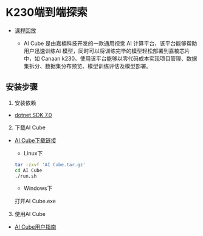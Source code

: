 # K230端到端探索

- [课程回放](https://riscv-edu.cn/course/230/replay/6406)

    - AI Cube 是由嘉楠科技开发的一款通用视觉 AI 计算平台，该平台能够帮助用户迅速训练AI 模型，同时可以将训练完毕的模型轻松部署到嘉楠芯片中，如 Canaan k230。使用该平台能够以零代码成本实现项目管理、数据集拆分、数据集分布预览、模型训练评估及模型部署。

## 安装步骤

1. 安装依赖

- [dotnet SDK 7.0](https://learn.microsoft.com/zh-cn/dotnet/core/install/)


2. 下载AI Cube

- [AI Cube下载链接](https://developer.canaan-creative.com/resource)

    - Linux下

    ```bash
    tar -zxvf 'AI Cube.tar.gz'
    cd AI Cube
    ./run.sh
    ```

    - Windows下

    打开AI Cube.exe

3. 使用AI Cube

- [AI Cube用户指南](https://kendryte-download.canaan-creative.com/developer/common/AI_Cube_V1.2%E7%94%A8%E6%88%B7%E6%8C%87%E5%8D%97.pdf)
